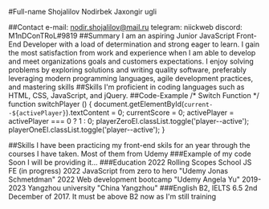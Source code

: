 #Full-name
Shojalilov Nodirbek Jaxongir ugli

##Contact
e-mail: nodir.shojalilov@mail.ru
telegram: niickweb
discord: M1nDConTRoL#9819
##Summary
I am an aspiring Junior JavaScript Front-End Developer with a load of determination and strong eager to learn. I gain the most satisfaction from work and experience when I am able to develop and meet organizations goals and customers expectations. I enjoy solving problems by exploring solutions and writing quality software, preferably leveraging modern programming languages, agile development practices, and mastering skills
##Skills
I'm proficient in coding languages such as HTML, CSS, JavaScript, and jQuery.
##Code-Example
                /* Switch Function */
                function switchPlayer () {
                    document.getElementById(`current--${activePlayer}`).textContent = 0;
                    currentScore = 0;
                    activePlayer = activePlayer === 0 ? 1 : 0;
                    playerZeroEl.classList.toggle('player--active');
                    playerOneEl.classList.toggle('player--active');
                }
                
##Skills
I have been practicing my front-end skils for an year through the courses I have taken. Most of them from Udemy
###Example of my code
Soon I will be providing it...
###Education
2022 Rolling Scopes School JS FE (in progress)
2022 JavaScript from zero to hero "Udemy Jonas Schmetdman"
2022 Web development bootcamp "Udemy Angela Yu"
2019-2023 Yangzhou university "China Yangzhou"
###English
B2, IELTS 6.5 2nd December of 2017. It must be above B2 now as I'm still training
